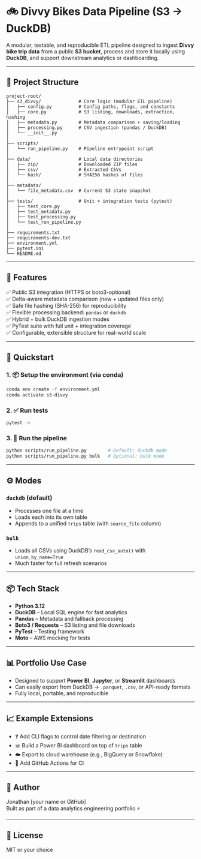 # 🚲 Divvy Bikes Data Pipeline (S3 → DuckDB)

A modular, testable, and reproducible ETL pipeline designed to ingest **Divvy bike trip data** from a public **S3 bucket**, process and store it locally using **DuckDB**, and support downstream analytics or dashboarding.

---

## 📁 Project Structure

```
project-root/
├── s3_divvy/              # Core logic (modular ETL pipeline)
│   ├── config.py          # Config paths, flags, and constants
│   ├── core.py            # S3 listing, downloads, extraction, hashing
│   ├── metadata.py        # Metadata comparison + saving/loading
│   ├── processing.py      # CSV ingestion (pandas / DuckDB)
│   └── __init__.py
│
├── scripts/
│   └── run_pipeline.py    # Pipeline entrypoint script
│
├── data/                  # Local data directories
│   ├── zip/               # Downloaded ZIP files
│   ├── csv/               # Extracted CSVs
│   └── hash/              # SHA256 hashes of files
│
├── metadata/
│   └── file_metadata.csv  # Current S3 state snapshot
│
├── tests/                 # Unit + integration tests (pytest)
│   ├── test_core.py
│   ├── test_metadata.py
│   ├── test_processing.py
│   └── test_run_pipeline.py
│
├── requirements.txt
├── requirements-dev.txt
├── environment.yml
├── pytest.ini
└── README.md
```

---

## 🧠 Features

✅ Public S3 integration (HTTPS or boto3-optional)  
✅ Delta-aware metadata comparison (new + updated files only)  
✅ Safe file hashing (SHA-256) for reproducibility  
✅ Flexible processing backend: `pandas` or `duckdb`  
✅ Hybrid + bulk DuckDB ingestion modes  
✅ PyTest suite with full unit + integration coverage  
✅ Configurable, extensible structure for real-world scale

---

## 🚀 Quickstart

### 1. 📦 Setup the environment (via conda)
```bash
conda env create -f environment.yml
conda activate s3-divvy
```

### 2. ✅ Run tests
```bash
pytest -v
```

### 3. 🏃 Run the pipeline
```bash
python scripts/run_pipeline.py        # Default: duckdb mode
python scripts/run_pipeline.py bulk   # Optional: bulk mode
```

---

## ⚙️ Modes

### `duckdb` (default)
- Processes one file at a time
- Loads each into its own table
- Appends to a unified `trips` table (with `source_file` column)

### `bulk`
- Loads all CSVs using DuckDB’s `read_csv_auto()` with `union_by_name=True`
- Much faster for full refresh scenarios

---

## 📦 Tech Stack

- **Python 3.12**
- **DuckDB** – Local SQL engine for fast analytics
- **Pandas** – Metadata and fallback processing
- **Boto3 / Requests** – S3 listing and file downloads
- **PyTest** – Testing framework
- **Moto** – AWS mocking for tests

---

## 📊 Portfolio Use Case
- Designed to support **Power BI**, **Jupyter**, or **Streamlit** dashboards
- Can easily export from DuckDB → `.parquet`, `.csv`, or API-ready formats
- Fully local, portable, and reproducible

---

## 📈 Example Extensions
- ❓ Add CLI flags to control date filtering or destination
- 📊 Build a Power BI dashboard on top of `trips` table
- ☁️ Export to cloud warehouse (e.g., BigQuery or Snowflake)
- 🧪 Add GitHub Actions for CI

---

## 👤 Author
Jonathan [your name or GitHub]  
Built as part of a data analytics engineering portfolio ⚡

---

## 📄 License
MIT or your choice
